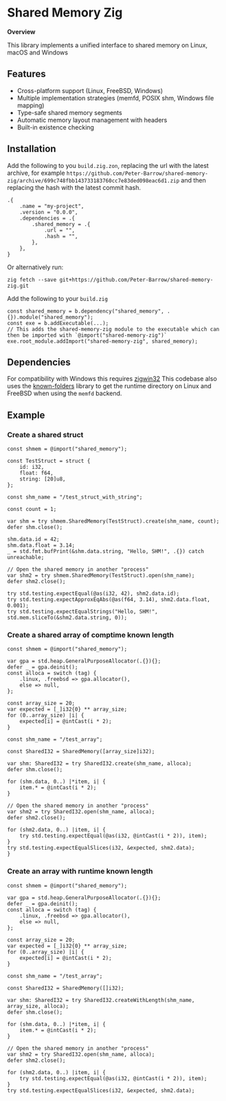 # Shared Memory Zig

**Overview**

This library implements a unified interface to shared memory on Linux, macOS and Windows

## Features

- Cross-platform support (Linux, FreeBSD, Windows)
- Multiple implementation strategies (memfd, POSIX shm, Windows file mapping)
- Type-safe shared memory segments
- Automatic memory layout management with headers
- Built-in existence checking

## Installation
Add the following to you `build.zig.zon`, replacing the url with the latest archive, for example `https://github.com/Peter-Barrow/shared-memory-zig/archive/699c748fbb143733183760cc7e83ded098eac6d1.zip` and then replacing the hash with the latest commit hash.
``` zig
.{
    .name = "my-project",
    .version = "0.0.0",
    .dependencies = .{
        .shared_memory = .{
            .url = "",
            .hash = "",
        },
    },
}
```
Or alternatively run:
``` shell
zig fetch --save git+https://github.com/Peter-Barrow/shared-memory-zig.git
```

Add the following to your `build.zig`
``` zig
const shared_memory = b.dependency("shared_memory", .{}).module("shared_memory");
const exe = b.addExecutable(...);
// This adds the shared-memory-zig module to the executable which can then be imported with `@import("shared-memory-zig")`
exe.root_module.addImport("shared-memory-zig", shared_memory);
```

## Dependencies
For compatibility with Windows this requires [zigwin32](https://github.com/marlersoft/zigwin32)
This codebase also uses the [known-folders](https://github.com/ziglibs/known-folders/tree/master) library to get the runtime directory on Linux and FreeBSD when using the `memfd` backend.

## Example
### Create a shared struct
``` zig
const shmem = @import("shared_memory");

const TestStruct = struct {
    id: i32,
    float: f64,
    string: [20]u8,
};

const shm_name = "/test_struct_with_string";

const count = 1;

var shm = try shmem.SharedMemory(TestStruct).create(shm_name, count);
defer shm.close();

shm.data.id = 42;
shm.data.float = 3.14;
_ = std.fmt.bufPrint(&shm.data.string, "Hello, SHM!", .{}) catch unreachable;

// Open the shared memory in another "process"
var shm2 = try shmem.SharedMemory(TestStruct).open(shm_name);
defer shm2.close();

try std.testing.expectEqual(@as(i32, 42), shm2.data.id);
try std.testing.expectApproxEqAbs(@as(f64, 3.14), shm2.data.float, 0.001);
try std.testing.expectEqualStrings("Hello, SHM!", std.mem.sliceTo(&shm2.data.string, 0));

```
### Create a shared array of comptime known length
``` zig
const shmem = @import("shared_memory");

var gpa = std.heap.GeneralPurposeAllocator(.{}){};
defer _ = gpa.deinit();
const alloca = switch (tag) {
    .linux, .freebsd => gpa.allocator(),
    else => null,
};

const array_size = 20;
var expected = [_]i32{0} ** array_size;
for (0..array_size) |i| {
    expected[i] = @intCast(i * 2);
}

const shm_name = "/test_array";

const SharedI32 = SharedMemory([array_size]i32);

var shm: SharedI32 = try SharedI32.create(shm_name, alloca);
defer shm.close();

for (shm.data, 0..) |*item, i| {
    item.* = @intCast(i * 2);
}

// Open the shared memory in another "process"
var shm2 = try SharedI32.open(shm_name, alloca);
defer shm2.close();

for (shm2.data, 0..) |item, i| {
    try std.testing.expectEqual(@as(i32, @intCast(i * 2)), item);
}
try std.testing.expectEqualSlices(i32, &expected, shm2.data);
}
```
### Create an array with runtime known length
``` zig
const shmem = @import("shared_memory");

var gpa = std.heap.GeneralPurposeAllocator(.{}){};
defer _ = gpa.deinit();
const alloca = switch (tag) {
    .linux, .freebsd => gpa.allocator(),
    else => null,
};

const array_size = 20;
var expected = [_]i32{0} ** array_size;
for (0..array_size) |i| {
    expected[i] = @intCast(i * 2);
}

const shm_name = "/test_array";

const SharedI32 = SharedMemory([]i32);

var shm: SharedI32 = try SharedI32.createWithLength(shm_name, array_size, alloca);
defer shm.close();

for (shm.data, 0..) |*item, i| {
    item.* = @intCast(i * 2);
}

// Open the shared memory in another "process"
var shm2 = try SharedI32.open(shm_name, alloca);
defer shm2.close();

for (shm2.data, 0..) |item, i| {
    try std.testing.expectEqual(@as(i32, @intCast(i * 2)), item);
}
try std.testing.expectEqualSlices(i32, &expected, shm2.data);
```
